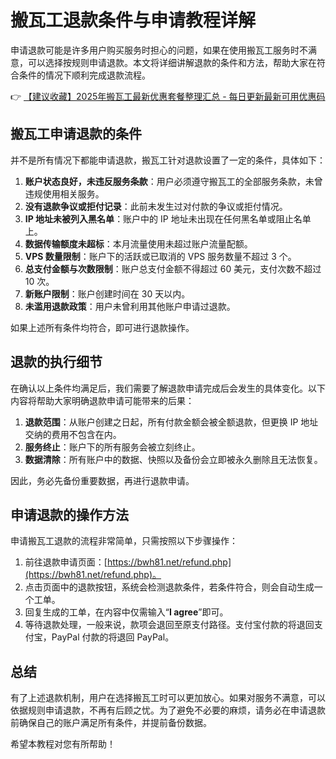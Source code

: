 # 搬瓦工退款条件与申请教程详解

申请退款可能是许多用户购买服务时担心的问题，如果在使用搬瓦工服务时不满意，可以选择按规则申请退款。本文将详细讲解退款的条件和方法，帮助大家在符合条件的情况下顺利完成退款流程。

👉 [【建议收藏】2025年搬瓦工最新优惠套餐整理汇总 - 每日更新最新可用优惠码](https://bit.ly/banwagon)

## 搬瓦工申请退款的条件

并不是所有情况下都能申请退款，搬瓦工针对退款设置了一定的条件，具体如下：

1. **账户状态良好，未违反服务条款**：用户必须遵守搬瓦工的全部服务条款，未曾违规使用相关服务。
2. **没有退款争议或拒付记录**：此前未发生过对付款的争议或拒付情况。
3. **IP 地址未被列入黑名单**：账户中的 IP 地址未出现在任何黑名单或阻止名单上。
4. **数据传输额度未超标**：本月流量使用未超过账户流量配额。
5. **VPS 数量限制**：账户下的活跃或已取消的 VPS 服务数量不超过 3 个。
6. **总支付金额与次数限制**：账户总支付金额不得超过 60 美元，支付次数不超过 10 次。
7. **新账户限制**：账户创建时间在 30 天以内。
8. **未滥用退款政策**：用户未曾利用其他账户申请过退款。

如果上述所有条件均符合，即可进行退款操作。

## 退款的执行细节

在确认以上条件均满足后，我们需要了解退款申请完成后会发生的具体变化。以下内容将帮助大家明确退款申请可能带来的后果：

1. **退款范围**：从账户创建之日起，所有付款金额会被全额退款，但更换 IP 地址交纳的费用不包含在内。
2. **服务终止**：账户下的所有服务会被立刻终止。
3. **数据清除**：所有账户中的数据、快照以及备份会立即被永久删除且无法恢复。

因此，务必先备份重要数据，再进行退款申请。

## 申请退款的操作方法

申请搬瓦工退款的流程非常简单，只需按照以下步骤操作：

1. 前往退款申请页面：[https://bwh81.net/refund.php](https://bwh81.net/refund.php)。
2. 点击页面中的退款按钮，系统会检测退款条件，若条件符合，则会自动生成一个工单。
3. 回复生成的工单，在内容中仅需输入“**I agree**”即可。
4. 等待退款处理，一般来说，款项会退回至原支付路径。支付宝付款的将退回支付宝，PayPal 付款的将退回 PayPal。

## 总结

有了上述退款机制，用户在选择搬瓦工时可以更加放心。如果对服务不满意，可以依据规则申请退款，不再有后顾之忧。为了避免不必要的麻烦，请务必在申请退款前确保自己的账户满足所有条件，并提前备份数据。

希望本教程对您有所帮助！
